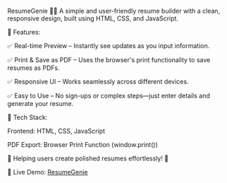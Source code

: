 ResumeGenie 📝✨
A simple and user-friendly resume builder with a clean, responsive design, built using HTML, CSS, and JavaScript.


🚀 Features:

✅ Real-time Preview – Instantly see updates as you input information.

✅ Print & Save as PDF – Uses the browser's print functionality to save resumes as PDFs.

✅ Responsive UI – Works seamlessly across different devices.

✅ Easy to Use – No sign-ups or complex steps—just enter details and generate your resume.


🔧 Tech Stack:

Frontend: HTML, CSS, JavaScript

PDF Export: Browser Print Function (window.print())

📌 Helping users create polished resumes effortlessly! 🚀

🔗 Live Demo: [ResumeGenie](https://exquisite-cajeta-9db603.netlify.app/)



